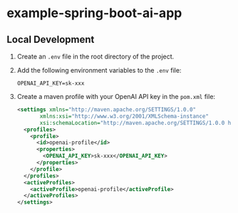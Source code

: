 # example-spring-boot-ai-app

## Local Development

1. Create an `.env` file in the root directory of the project.
2. Add the following environment variables to the `.env` file:

   ```
   OPENAI_API_KEY=sk-xxx
   ```
3. Create a maven profile with your OpenAI API key in the `pom.xml` file:

   ```xml
   <settings xmlns="http://maven.apache.org/SETTINGS/1.0.0"
          xmlns:xsi="http://www.w3.org/2001/XMLSchema-instance"
          xsi:schemaLocation="http://maven.apache.org/SETTINGS/1.0.0 https://maven.apache.org/xsd/settings-1.0.0.xsd">
     <profiles>
       <profile>
         <id>openai-profile</id>
         <properties>
           <OPENAI_API_KEY>sk-xxx</OPENAI_API_KEY>
         </properties>
       </profile>
     </profiles>
     <activeProfiles>
       <activeProfile>openai-profile</activeProfile>
     </activeProfiles>
   </settings>
   ```
